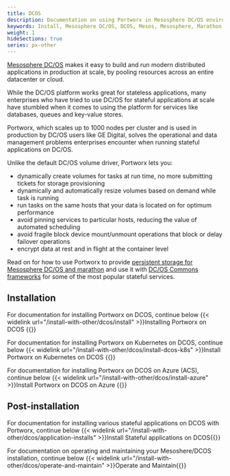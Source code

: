 ```yaml
---
title: DCOS
description: Documentation on using Portworx in Mesosphere DC/OS environments
keywords: Install, Mesosphere DC/OS, DCOS, Mesos, Mesosphere, Marathon
weight: 1
hideSections: true
series: px-other
---
```


[Mesosphere DC/OS](https://d2iq.com/solutions/mesosphere) makes it easy to build and run modern distributed applications in production at scale, by pooling resources across an entire datacenter or
cloud.

While the DC/OS platform works great for stateless applications, many enterprises who have tried to use DC/OS for stateful applications at scale have stumbled when it comes to using the platform for services like databases, queues and key-value stores.

Portworx, which scales up to 1000 nodes per cluster and is used in production by DC/OS users like GE Digital, solves the operational and data management problems enterprises encounter when running stateful applications on DC/OS.

Unlike the default DC/OS volume driver, Portworx lets you:

* dynamically create volumes for tasks at run time, no more submitting tickets for storage provisioning
* dynamically and automatically resize volumes based on demand while task is running
* run tasks on the same hosts that your data is located on for optimum performance
* avoid pinning services to particular hosts, reducing the value of automated scheduling
* avoid fragile block device mount/unmount operations that block or delay failover operations
* encrypt data at rest and in flight at the container level

Read on for how to use Portworx to provide [persistent storage for Mesosphere DC/OS and marathon](https://portworx.com/use-case/persistent-storage-dcos/) and use it with [DC/OS Commons frameworks](https://docs.d2iq.com/mesosphere/dcos/services/) for some of the most popular stateful services.

## Installation

For documentation for installing Portworx on DCOS, continue below
{{< widelink url="/install-with-other/dcos/install" >}}Installing Portworx on DCOS
{{</widelink>}}

For documentation for installing Portworx on Kubernetes on DCOS, continue below
{{< widelink url="/install-with-other/dcos/install-dcos-k8s" >}}Install Portworx on Kubernetes on DCOS {{</widelink>}}

For documentation for installing Portworx on DCOS on Azure (ACS), continue below
{{< widelink url="/install-with-other/dcos/install-azure" >}}Install Portworx on DCOS on Azure {{</widelink>}}

## Post-installation

For documentation for installing various stateful applications on DCOS with Portworx, continue below
{{< widelink url="/install-with-other/dcos/application-installs" >}}Install Stateful applications on DCOS{{</widelink>}}

For documentation on operating and maintaining your Mesoshere/DCOS installation, continue below
{{< widelink url="/install-with-other/dcos/operate-and-maintain" >}}Operate and Maintain{{</widelink>}}
